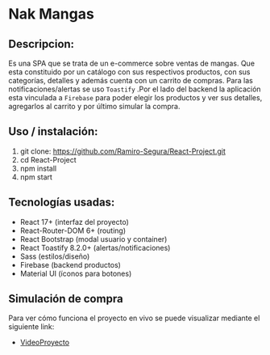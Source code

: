 # Nak Mangas

## Descripcion:
Es una SPA que se trata de un e-commerce sobre ventas de mangas. Que esta constituido por un catálogo con sus respectivos productos, con sus categorías, detalles y además cuenta con un carrito de compras. Para las notificaciones/alertas se uso `Toastify`  .Por el lado del backend la aplicación esta vinculada a `Firebase` para poder elegir los productos y ver sus detalles, agregarlos al carrito y por último simular la compra. 

## Uso / instalación: 

1. git clone: https://github.com/Ramiro-Segura/React-Project.git
2. cd React-Project
3. npm install
4. npm start

## Tecnologías usadas:
* React 17+ (interfaz del proyecto)
* React-Router-DOM 6+ (routing)
* React Bootstrap (modal usuario y container)
* React Toastify 8.2.0+ (alertas/notificaciones)
* Sass (estilos/diseño)
* Firebase (backend productos)
* Material UI (íconos para botones)

## Simulación de compra
 Para ver cómo funciona el proyecto en vivo se puede visualizar mediante el siguiente link: 

* [VideoProyecto](https://drive.google.com/file/d/1_Gj1XHmhkWSZRHRPyhnVip7wphifJkRl/view?usp=sharing)
